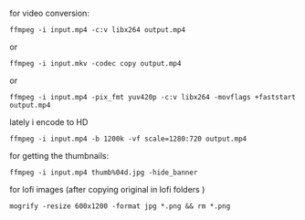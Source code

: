 for video conversion:   
```console
ffmpeg -i input.mp4 -c:v libx264 output.mp4
```    
or
```console
ffmpeg -i input.mkv -codec copy output.mp4
```    
or
```
ffmpeg -i input.mp4 -pix_fmt yuv420p -c:v libx264 -movflags +faststart output.mp4
```

lately i encode to HD 
```
ffmpeg -i input.mp4 -b 1200k -vf scale=1280:720 output.mp4

```

for getting the thumbnails:   
```console
ffmpeg -i input.mp4 thumb%04d.jpg -hide_banner
```

for lofi images (after copying original in lofi folders )
```console
mogrify -resize 600x1200 -format jpg *.png && rm *.png
```